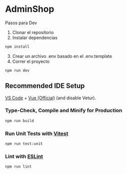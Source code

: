 # AdminShop

Pasos para Dev

1. Clonar el repositorio
2. Instalar dependencias

```sh
npm install
```

3. Crear un archivo .env basado en el .env.template
4. Correr el proyecto

```sh
npm run dev
```

## Recommended IDE Setup

[VS Code](https://code.visualstudio.com/) + [Vue (Official)](https://marketplace.visualstudio.com/items?itemName=Vue.volar) (and disable Vetur).

### Type-Check, Compile and Minify for Production

```sh
npm run build
```

### Run Unit Tests with [Vitest](https://vitest.dev/)

```sh
npm run test:unit
```

### Lint with [ESLint](https://eslint.org/)

```sh
npm run lint
```
